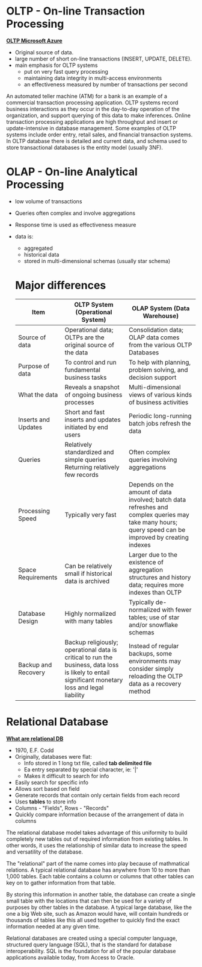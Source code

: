 
# OLTP - On-line Transaction Processing
__[OLTP Microsoft Azure](https://docs.microsoft.com/en-us/azure/architecture/data-guide/relational-data/online-transaction-processing)__
+ Original source of data.
+ large number of short on-line transactions (INSERT, UPDATE, DELETE). 
+ main emphasis for OLTP systems
  + put on very fast query processing
  + maintaining data integrity in multi-access environments
  + an effectiveness measured by number of transactions per second

An automated teller machine (ATM) for a bank is an example of a commercial transaction processing application.
OLTP systems record business interactions as they occur in the day-to-day operation of the organization, and support querying of this data to make inferences.
Online transaction processing applications are high throughput and insert or update-intensive in database management.
Some examples of OLTP systems include order entry, retail sales, and financial transaction systems.
In OLTP database there is detailed and current data, and schema used to store transactional databases is the entity model (usually 3NF). 
  
# OLAP - On-line Analytical Processing
+ low volume of transactions
+ Queries often complex and involve aggregations
+ Response time is used as effectiveness measure
+ data is:
  + aggregated 
  + historical data
  + stored in multi-dimensional schemas (usually star schema) 
  
  # Major differences
  |Item|OLTP System (Operational System)|OLAP System (Data Warehouse)|
  |----|--------------------------------|----------------------------|
  |Source of data|Operational data; OLTPs are the original source of the data|Consolidation data; OLAP data comes from the various OLTP Databases|
  |Purpose of data|To control and run fundamental business tasks|To help with planning, problem solving, and decision support|
  |What the data|Reveals a snapshot of ongoing business processes|Multi-dimensional views of various kinds of business activities|
  |Inserts and Updates|Short and fast inserts and updates initiated by end users|Periodic long-running batch jobs refresh the data|
  |Queries|Relatively standardized and simple queries Returning relatively few records|Often complex queries involving aggregations|
  |Processing Speed|Typically very fast|Depends on the amount of data involved; batch data refreshes and complex queries may take many hours; query speed can be improved by creating indexes|
  |Space Requirements|Can be relatively small if historical data is archived|Larger due to the existence of aggregation structures and history data; requires more indexes than OLTP|
  |Database Design|Highly normalized with many tables|Typically de-normalized with fewer tables; use of star and/or snowflake schemas|
  |Backup and Recovery|Backup religiously; operational data is critical to run the business, data loss is likely to entail significant monetary loss and legal liability|Instead of regular backups, some environments may consider simply reloading the OLTP data as a recovery method|

# Relational Database
__[What are relational DB](https://computer.howstuffworks.com/question599.htm)__
+ 1970, E.F. Codd
+ Originally, databases were flat:
  - Info stored in 1 long txt file, called **tab delimited file**
  - Ea entry separated by special character, ie: '|'
  - Makes it difficult to search for info
+ Easily search for specific info
+ Allows sort based on field
+ Generate records that contain only certain fields from each record
+ Uses **tables** to store info
+ Columns - "Fields", Rows - "Records"
+ Quickly compare information because of the arrangement of data in columns

The relational database model takes advantage of this uniformity to build completely new tables out of required information from existing tables. In other words, it uses the relationship of similar data to increase the speed and versatility of the database.

The "relational" part of the name comes into play because of mathmatical relations. A typical relational database has anywhere from 10 to more than 1,000 tables. Each table contains a column or columns that other tables can key on to gather information from that table.

By storing this information in another table, the database can create a single small table with the locations that can then be used for a variety of purposes by other tables in the database. A typical large database, like the one a big Web site, such as Amazon would have, will contain hundreds or thousands of tables like this all used together to quickly find the exact information needed at any given time.

Relational databases are created using a special computer language, structured query language (SQL), that is the standard for database interoperability. SQL is the foundation for all of the popular database applications available today, from Access to Oracle.
